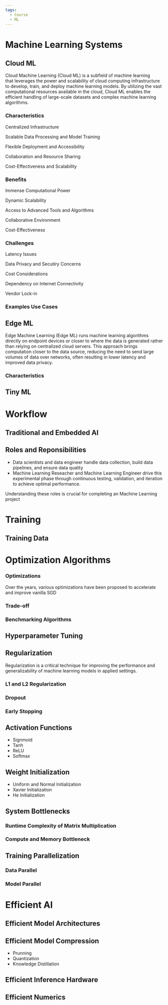 ```yaml
---
tags:
  - Course
  - ML
---
```

# Machine Learning Systems

## Cloud ML

Cloud Machine Learning (Cloud ML) is a subfield of machine learning that leverages the power and scalability of cloud computing infrastructure to develop, train, and deploy machine learning models. By utilizing the vast computational resources available in the cloud, Cloud ML enables the efficient handling of large-scale datasets and complex machine learning algorithms.

### Characteristics

Centralized Infrastructure

Scalable Data Processing and Model Training

Flexible Deployment and Accessibility

Collaboration and Resource Sharing

Cost-Effectiveness and Scalability

### Benefits

Immense Computational Power

Dynamic Scalability

Access to Advanced Tools and Algorithms

Collaborative Environment

Cost-Effectiveness

### Challenges

Latency Issues

Data Privacy and Secutiry Concerns

Cost Considerations

Dependency on Internet Connectivity

Vendor Lock-in

### Examples Use Cases

## Edge ML

Edge Machine Learning (Edge ML) runs machine learning algorithms directly on endpoint devices or closer to where the data is generated rather than relying on centralized cloud servers. This approach brings computation closer to the data source, reducing the need to send large volumes of data over networks, often resulting in lower latency and improved data privacy.

### Characteristics

## Tiny ML

# Workflow

## Traditional and Embedded AI

## Roles and Reponsibilities

- Data scientists and data engineer handle data collection, build data pipelines, and ensure data quality
- Machine Learning Reseacher and Machine Learning Engineer drive this experimental phase through continuous testing, validation, and iteration to achieve optimal performance.

Understanding these roles is crucial for completing an Machine Learning project

# Training

## Training Data

# Optimization Algorithms

### Optimizations

Over the years, various optimizations have been proposed to accelerate and improve vanilla SGD

### Trade-off

### Benchmarking Algorithms

## Hyperparameter Tuning

## Regularization

Regularization is a critical technique for improving the performance and generalizability of machine learning models in applied settings.

### L1 and L2 Regularization

### Dropout

### Early Stopping

## Activation Functions

- Signmoid
- Tanh
- ReLU
- Softmax

## Weight Initialization

- Uniform and Normal Initialization
- Xavier Initialization
- He Initialization

## System Bottlenecks

### Runtime Complexity of Matrix Multiplication

### Compute and Memory Bottleneck

## Training Parallelization

### Data Parallel

### Model Parallel

# Efficient AI

## Efficient Model Architectures

## Efficient Model Compression

- Prunning
- Quantization
- Knowledge Distillation

## Efficient Inference Hardware

## Efficient Numerics